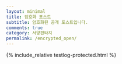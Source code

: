```yaml
---
layout: minimal
title: 암호화 포스트
subtitle: 암호화된 공개 포스트입니다.
comments: true
category: 서양판타지
permalink: /encrypted_open/
---
```


{% include_relative testlog-protected.html %}
